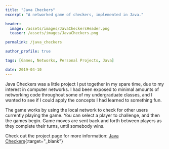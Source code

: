 ```yaml
---
title: "Java Checkers"
excerpt: "A networked game of checkers, implemented in Java."

header:
  image: /assets/images/JavaCheckersHeader.png
  teaser: /assets/images/JavaCheckers.png

permalink: /java_checkers

author_profile: true

tags: [Games, Networks, Personal Projects, Java]

date: 2019-04-10
---
```


Java Checkers was a little project I put together in my spare time, due to my interest in computer networks.  I had been exposed to minimal amounts of networking code throughout some of my undergraduate classes, and I wanted to see if I could apply the concepts I had learned to something fun.  

The game works by using the local network to check for other users currently playing the game.  You can select a player to challenge, and then the games begin.  Game moves are sent back and forth between players as they complete their turns, until somebody wins.

Check out the project page for more information: [Java Checkers](https://kyles22.github.io/JavaCheckers/){:target="_blank"}
